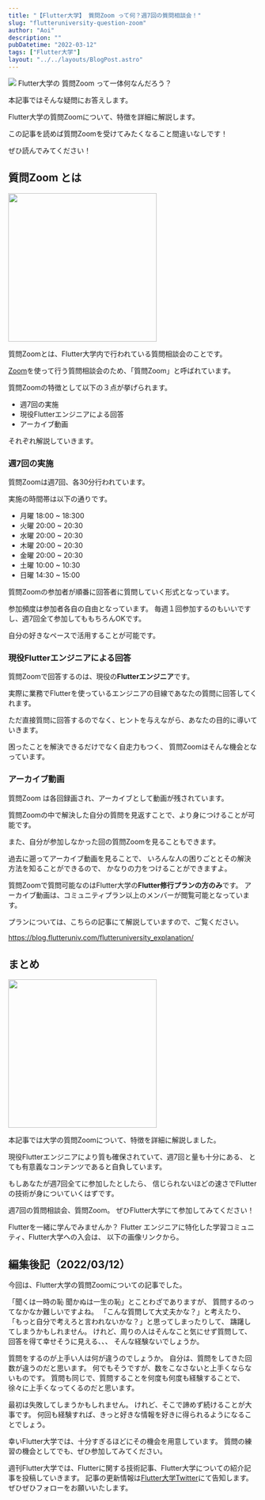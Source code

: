 ```yaml
---
title: "【Flutter大学】 質問Zoom って何？週7回の質問相談会！"
slug: "flutteruniversity-question-zoom"
author: "Aoi"
description: ""
pubDatetime: "2022-03-12"
tags: ["Flutter大学"]
layout: "../../layouts/BlogPost.astro"
---
```


![](https://blog.flutteruniv.com/wp-content/themes/cocoon-master/images/ojisan.png)
Flutter大学の 質問Zoom って一体何なんだろう？

本記事ではそんな疑問にお答えします。

Flutter大学の質問Zoomについて、特徴を詳細に解説します。

この記事を読めば質問Zoomを受けてみたくなること間違いなしです！

ぜひ読んでみてください！

## 質問Zoom とは

<img src="http://blog.flutteruniv.com/wp-content/uploads/2022/03/Meeting-1024x683.jpeg" alt="" width="300">

質問Zoomとは、Flutter大学内で行われている質問相談会のことです。

[Zoom](https://zoom.us/)を使って行う質問相談会のため、「質問Zoom」と呼ばれています。

質問Zoomの特徴として以下の３点が挙げられます。

- 週7回の実施
- 現役Flutterエンジニアによる回答
- アーカイブ動画

それぞれ解説していきます。

### 週7回の実施

質問Zoomは週7回、各30分行われています。

実施の時間帯は以下の通りです。

- 月曜 18:00 ~ 18:300
- 火曜 20:00 ~ 20:30
- 水曜 20:00 ~ 20:30
- 木曜 20:00 ~ 20:30
- 金曜 20:00 ~ 20:30
- 土曜 10:00 ~ 10:30
- 日曜 14:30 ~ 15:00

質問Zoomの参加者が順番に回答者に質問していく形式となっています。

参加頻度は参加者各自の自由となっています。
毎週１回参加するのもいいですし、週7回全て参加してももちろんOKです。

自分の好きなペースで活用することが可能です。

### 現役Flutterエンジニアによる回答

質問Zoomで回答するのは、現役の**Flutterエンジニア**です。

実際に業務でFlutterを使っているエンジニアの目線であなたの質問に回答してくれます。

ただ直接質問に回答するのでなく、ヒントを与えながら、あなたの目的に導いていきます。

困ったことを解決できるだけでなく自走力もつく、
質問Zoomはそんな機会となっています。

### アーカイブ動画

質問Zoom は各回録画され、アーカイブとして動画が残されています。

質問Zoomの中で解決した自分の質問を見返すことで、より身につけることが可能です。

また、自分が参加しなかった回の質問Zoomを見ることもできます。

過去に遡ってアーカイブ動画を見ることで、
いろんな人の困りごととその解決方法を知ることができるので、
かなりの力をつけることができますよ。

質問Zoomで質問可能なのはFlutter大学の**Flutter修行プランの方のみ**です。
アーカイブ動画は、コミュニティプラン以上のメンバーが閲覧可能となっています。

プランについては、こちらの記事にて解説していますので、ご覧ください。

https://blog.flutteruniv.com/flutteruniversity_explanation/

## まとめ

<img src="http://blog.flutteruniv.com/wp-content/uploads/2022/03/meeting4-1024x683.jpeg" alt="" width="300">

本記事では大学の質問Zoomについて、特徴を詳細に解説しました。

現役Flutterエンジニアにより質も確保されていて、週7回と量も十分にある、
とても有意義なコンテンツであると自負しています。

もしあなたが週7回全てに参加したとしたら、
信じられないほどの速さでFlutterの技術が身についていくはずです。

週7回の質問相談会、質問Zoom。
ぜひFlutter大学にて参加してみてください！

Flutterを一緒に学んでみませんか？
Flutter エンジニアに特化した学習コミュニティ、Flutter大学への入会は、
以下の画像リンクから。

## 編集後記（2022/03/12）

今回は、Flutter大学の質問Zoomについての記事でした。

「聞くは一時の恥 聞かぬは一生の恥」とことわざでありますが、
質問するのってなかなか難しいですよね。
「こんな質問して大丈夫かな？」と考えたり、
「もっと自分で考えろと言われないかな？」と思ってしまったりして、
躊躇してしまうかもしれません。
けれど、周りの人はそんなこと気にせず質問して、回答を得て幸せそうに見える、、、
そんな経験ないでしょうか。

質問をするのが上手い人は何が違うのでしょうか。
自分は、質問をしてきた回数が違うのだと思います。
何でもそうですが、数をこなさないと上手くならないものです。
質問も同じで、質問することを何度も何度も経験することで、
徐々に上手くなってくるのだと思います。

最初は失敗してしまうかもしれません。
けれど、そこで諦めず続けることが大事です。
何回も経験すれば、きっと好きな情報を好きに得られるようになることでしょう。

幸いFlutter大学では、十分すぎるほどにその機会を用意しています。
質問の練習の機会としてでも、ぜひ参加してみてください。

週刊Flutter大学では、Flutterに関する技術記事、Flutter大学についての紹介記事を投稿していきます。
記事の更新情報は[Flutter大学Twitter](https://twitter.com/FlutterUniv)にて告知します。
ぜひぜひフォローをお願いいたします。